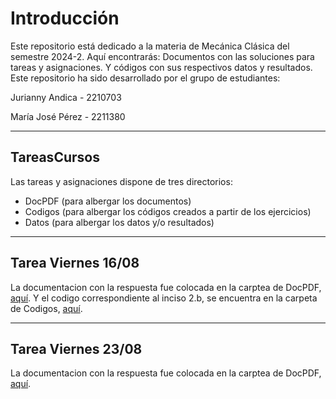# Introducción
Este repositorio está dedicado a la materia de Mecánica Clásica del semestre 2024-2. Aquí encontrarás:
Documentos con las soluciones para tareas y asignaciones. Y códigos con sus respectivos datos y resultados. Este repositorio ha sido desarrollado por el grupo de estudiantes:

Jurianny Andica - 2210703

María José Pérez - 2211380

----------------------------------------------------------------------------------------------------------

## TareasCursos
Las tareas y asignaciones dispone de tres directorios: 
+ DocPDF (para albergar los documentos)
+ Codigos (para albergar los códigos creados a partir de los ejercicios)
+ Datos (para albergar los datos y/o resultados)

----------------------------------------------------------------------------------------------------------

## Tarea Viernes 16/08
La documentacion con la respuesta fue colocada en la carptea de DocPDF, [aquí](https://github.com/MariaJo2211380/TareasCursos20B-2024.2/tree/main/DocPDF). Y el codigo correspondiente al inciso 2.b, se encuentra en la carpeta de Codigos, [aquí](https://github.com/MariaJo2211380/TareasCursos20B-2024.2/tree/main/Codigos).

----------------------------------------------------------------------------------------------------------

## Tarea Viernes 23/08
La documentacion con la respuesta fue colocada en la carptea de DocPDF, [aquí]([https://github.com/MariaJo2211380/TareasCursos20B-2024.2/tree/main/DocPDF](https://github.com/MariaJo2211380/TareasCursos20B-2024.2/blob/main/DocPDF/Taller%20%232%20Clasica.pdf)). 
